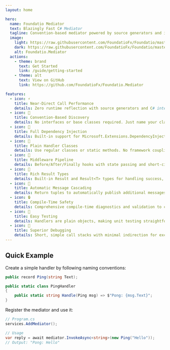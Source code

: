 ```yaml
---
layout: home

hero:
  name: Foundatio Mediator
  text: Blazingly Fast C# Mediator
  tagline: Convention-based mediator powered by source generators and interceptors
  image:
    light: https://raw.githubusercontent.com/FoundatioFx/Foundatio/master/media/foundatio.svg
    dark: https://raw.githubusercontent.com/FoundatioFx/Foundatio/master/media/foundatio-dark-bg.svg
    alt: Foundatio.Mediator
  actions:
    - theme: brand
      text: Get Started
      link: /guide/getting-started
    - theme: alt
      text: View on GitHub
      link: https://github.com/FoundatioFx/Foundatio.Mediator

features:
  - icon: ⚡
    title: Near-Direct Call Performance
    details: Zero runtime reflection with source generators and C# interceptors for blazing fast execution.
  - icon: 🎯
    title: Convention-Based Discovery
    details: No interfaces or base classes required. Just name your classes and methods following simple conventions.
  - icon: 🔧
    title: Full Dependency Injection
    details: Built-in support for Microsoft.Extensions.DependencyInjection with constructor and method injection.
  - icon: 🧩
    title: Plain Handler Classes
    details: Use regular classes or static methods. No framework coupling or special interfaces required.
  - icon: 🎪
    title: Middleware Pipeline
    details: Before/After/Finally hooks with state passing and short-circuiting capabilities.
  - icon: 🎯
    title: Rich Result Types
    details: Built-in Result and Result<T> types for handling success, validation errors, and various failure states.
  - icon: 🔄
    title: Automatic Message Cascading
    details: Return tuples to automatically publish additional messages in sequence.
  - icon: 🔒
    title: Compile-Time Safety
    details: Comprehensive compile-time diagnostics and validation to catch errors early.
  - icon: 🧪
    title: Easy Testing
    details: Handlers are plain objects, making unit testing straightforward without framework mocking.
  - icon: 🐛
    title: Superior Debugging
    details: Short, simple call stacks with minimal indirection for excellent debugging experience.
---
```


## Quick Example

Create a simple handler by following naming conventions:

```csharp
public record Ping(string Text);

public static class PingHandler
{
    public static string Handle(Ping msg) => $"Pong: {msg.Text}";
}
```

Register the mediator and use it:

```csharp
// Program.cs
services.AddMediator();

// Usage
var reply = await mediator.InvokeAsync<string>(new Ping("Hello"));
// Output: "Pong: Hello"
```
